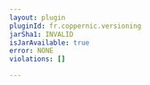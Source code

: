 ```yaml
---
layout: plugin
pluginId: fr.coppernic.versioning
jarSha1: INVALID
isJarAvailable: true
error: NONE
violations: []

---
```

